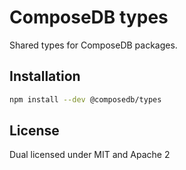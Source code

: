 # ComposeDB types

Shared types for ComposeDB packages.

## Installation

```sh
npm install --dev @composedb/types
```

## License

Dual licensed under MIT and Apache 2
